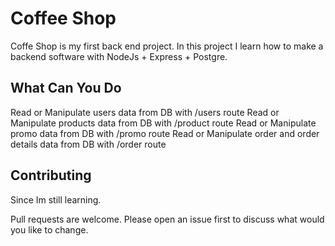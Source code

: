 # Coffee Shop

Coffe Shop is my first back end project.
In this project I learn how to make a backend software with
NodeJs + Express + Postgre.

## What Can You Do

Read or Manipulate users data from DB with /users route
Read or Manipulate products data from DB with /product route
Read or Manipulate promo data from DB with /promo route
Read or Manipulate order and order details data from DB with /order route

## Contributing

Since Im still learning.

Pull requests are welcome. Please open an issue first
to discuss what would you like to change.
